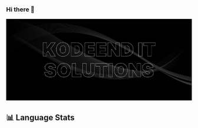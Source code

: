 ### Hi there 👋

<img src="https://github.com/kodeend-dev7/kodeend-dev7/blob/main/kodeendBanner.png?raw=true" />

## 📊 Language Stats

<div align="center">
    <img src="https://github-readme-stats.vercel.app/api/top-langs/?username=kodeend-dev7&layout=donut-vertical&theme=transparent&border_color=454545" alt="" />
</div>
